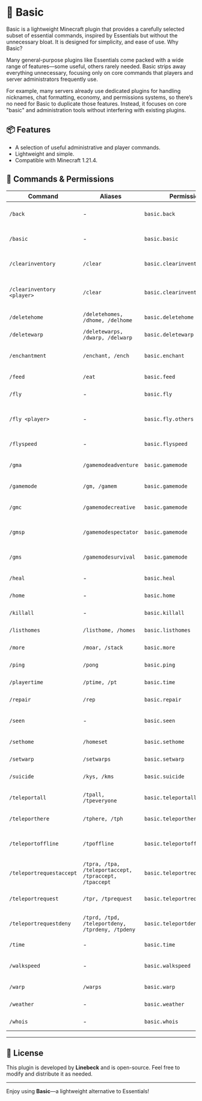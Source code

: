 # 🔧 Basic

Basic is a lightweight Minecraft plugin that provides a carefully selected subset of essential commands, inspired by Essentials but without the unnecessary bloat. It is designed for simplicity, and ease of use.
Why Basic?

Many general-purpose plugins like Essentials come packed with a wide range of features—some useful, others rarely needed. Basic strips away everything unnecessary, focusing only on core commands that players and server administrators frequently use.

For example, many servers already use dedicated plugins for handling nicknames, chat formatting, economy, and permissions systems, so there’s no need for Basic to duplicate those features. Instead, it focuses on core "basic" and administration tools without interfering with existing plugins.

## 📦 Features

- A selection of useful administrative and player commands.
- Lightweight and simple.
- Compatible with Minecraft 1.21.4.

## 📜 Commands & Permissions

| Command | Aliases | Permission | Description |
|---------|---------|------------|-------------|
| `/back` | - | `basic.back` | Return to your previous location. |
| `/basic` | - | `basic.basic` | Main command for the plugin. |
| `/clearinventory` | `/clear` | `basic.clearinventory` | Clears a player's inventory. |
| `/clearinventory <player>` | `/clear` | `basic.clearinventory.others` | Clears another player's inventory. |
| `/deletehome` | `/deletehomes, /dhome, /delhome` | `basic.deletehome` | Removes a saved home. |
| `/deletewarp` | `/deletewarps, /dwarp, /delwarp` | `basic.deletewarp` | Removes a saved warp. |
| `/enchantment` | `/enchant, /ench` | `basic.enchant` | Apply enchantments to items. |
| `/feed` | `/eat` | `basic.feed` | Fully restores hunger. |
| `/fly` | - | `basic.fly` | Toggle flight mode. |
| `/fly <player>` | - | `basic.fly.others` | Toggle flight mode for another player. |
| `/flyspeed` | - | `basic.flyspeed` | Adjust flying speed. |
| `/gma` | `/gamemodeadventure` | `basic.gamemode` | Switch to Adventure mode. |
| `/gamemode` | `/gm, /gamem` | `basic.gamemode` | Change game mode. |
| `/gmc` | `/gamemodecreative` | `basic.gamemode` | Switch to Creative mode. |
| `/gmsp` | `/gamemodespectator` | `basic.gamemode` | Switch to Spectator mode. |
| `/gms` | `/gamemodesurvival` | `basic.gamemode` | Switch to Survival mode. |
| `/heal` | - | `basic.heal` | Fully restores health. |
| `/home` | - | `basic.home` | Teleport to your home. |
| `/killall` | - | `basic.killall` | Removes all entities. |
| `/listhomes` | `/listhome, /homes` | `basic.listhomes` | Lists all saved homes. |
| `/more` | `/moar, /stack` | `basic.more` | Fills the item stack in hand. |
| `/ping` | `/pong` | `basic.ping` | Check latency to the server. |
| `/playertime` | `/ptime, /pt` | `basic.time` | Change personal time. |
| `/repair` | `/rep` | `basic.repair` | Repairs the held item. |
| `/seen` | - | `basic.seen` | Check when a player was last online. |
| `/sethome` | `/homeset` | `basic.sethome` | Set a home location. |
| `/setwarp` | `/setwarps` | `basic.setwarp` | Set a warp location. |
| `/suicide` | `/kys, /kms` | `basic.suicide` | Instantly kills the player. |
| `/teleportall` | `/tpall, /tpeveryone` | `basic.teleportall` | Teleports all players to you. |
| `/teleporthere` | `/tphere, /tph` | `basic.teleporthere` | Teleports a player to you. |
| `/teleportoffline` | `/tpoffline` | `basic.teleportoffline` | Teleport to an offline player's last location. |
| `/teleportrequestaccept` | `/tpra, /tpa, /teleportaccept, /tpraccept, /tpaccept` | `basic.teleportrequestaccept` | Accepts a teleport request. |
| `/teleportrequest` | `/tpr, /tprequest` | `basic.teleportrequest` | Sends a teleport request. |
| `/teleportrequestdeny` | `/tprd, /tpd, /teleportdeny, /tprdeny, /tpdeny` | `basic.teleportdeny` | Denies a teleport request. |
| `/time` | - | `basic.time` | Adjust the world's time. |
| `/walkspeed` | - | `basic.walkspeed` | Adjust walking speed. |
| `/warp` | `/warps` | `basic.warp` | Teleport to a warp location. |
| `/weather` | - | `basic.weather` | Change the weather. |
| `/whois` | - | `basic.whois` | View player information. |

---


## 📜 License

This plugin is developed by **Linebeck** and is open-source. Feel free to modify and distribute it as needed.

---

Enjoy using **Basic**—a lightweight alternative to Essentials!